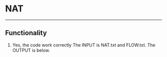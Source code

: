# NAT
---
## Functionality
1. Yes, the code work correctly
The INPUT is NAT.txt and FLOW.txt.
The OUTPUT is below.
